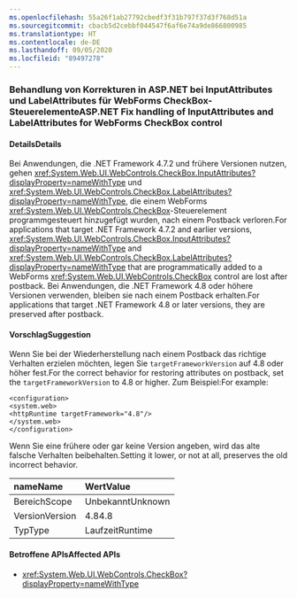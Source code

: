 ```yaml
---
ms.openlocfilehash: 55a26f1ab27792cbedf3f31b797f37d3f768d51a
ms.sourcegitcommit: cbacb5d2cebbf044547f6af6e74a9de866800985
ms.translationtype: HT
ms.contentlocale: de-DE
ms.lasthandoff: 09/05/2020
ms.locfileid: "89497278"
---
```

### <a name="aspnet-fix-handling-of-inputattributes-and-labelattributes-for-webforms-checkbox-control"></a><span data-ttu-id="2f355-101">Behandlung von Korrekturen in ASP.NET bei InputAttributes und LabelAttributes für WebForms CheckBox-Steuerelemente</span><span class="sxs-lookup"><span data-stu-id="2f355-101">ASP.NET Fix handling of InputAttributes and LabelAttributes for WebForms CheckBox control</span></span>

#### <a name="details"></a><span data-ttu-id="2f355-102">Details</span><span class="sxs-lookup"><span data-stu-id="2f355-102">Details</span></span>

<span data-ttu-id="2f355-103">Bei Anwendungen, die .NET Framework 4.7.2 und frühere Versionen nutzen, gehen <xref:System.Web.UI.WebControls.CheckBox.InputAttributes?displayProperty=nameWithType> und <xref:System.Web.UI.WebControls.CheckBox.LabelAttributes?displayProperty=nameWithType>, die einem WebForms <xref:System.Web.UI.WebControls.CheckBox>-Steuerelement programmgesteuert hinzugefügt wurden, nach einem Postback verloren.</span><span class="sxs-lookup"><span data-stu-id="2f355-103">For applications that target .NET Framework 4.7.2 and earlier versions, <xref:System.Web.UI.WebControls.CheckBox.InputAttributes?displayProperty=nameWithType> and <xref:System.Web.UI.WebControls.CheckBox.LabelAttributes?displayProperty=nameWithType> that are programmatically added to a WebForms <xref:System.Web.UI.WebControls.CheckBox> control are lost after postback.</span></span> <span data-ttu-id="2f355-104">Bei Anwendungen, die .NET Framework 4.8 oder höhere Versionen verwenden, bleiben sie nach einem Postback erhalten.</span><span class="sxs-lookup"><span data-stu-id="2f355-104">For applications that target .NET Framework 4.8 or later versions, they are preserved after postback.</span></span>

#### <a name="suggestion"></a><span data-ttu-id="2f355-105">Vorschlag</span><span class="sxs-lookup"><span data-stu-id="2f355-105">Suggestion</span></span>

<span data-ttu-id="2f355-106">Wenn Sie bei der Wiederherstellung nach einem Postback das richtige Verhalten erzielen möchten, legen Sie <code>targetFrameworkVersion</code> auf 4.8 oder höher fest.</span><span class="sxs-lookup"><span data-stu-id="2f355-106">For the correct behavior for restoring attributes on postback, set the <code>targetFrameworkVersion</code> to 4.8 or higher.</span></span> <span data-ttu-id="2f355-107">Zum Beispiel:</span><span class="sxs-lookup"><span data-stu-id="2f355-107">For example:</span></span><pre><code class="lang-xml">&lt;configuration&gt;&#13;&#10;&lt;system.web&gt;&#13;&#10;&lt;httpRuntime targetFramework=&quot;4.8&quot;/&gt;&#13;&#10;&lt;/system.web&gt;&#13;&#10;&lt;/configuration&gt;&#13;&#10;</code></pre><span data-ttu-id="2f355-108">Wenn Sie eine frühere oder gar keine Version angeben, wird das alte falsche Verhalten beibehalten.</span><span class="sxs-lookup"><span data-stu-id="2f355-108">Setting it lower, or not at all, preserves the old incorrect behavior.</span></span>

| <span data-ttu-id="2f355-109">name</span><span class="sxs-lookup"><span data-stu-id="2f355-109">Name</span></span>    | <span data-ttu-id="2f355-110">Wert</span><span class="sxs-lookup"><span data-stu-id="2f355-110">Value</span></span>       |
|:--------|:------------|
| <span data-ttu-id="2f355-111">Bereich</span><span class="sxs-lookup"><span data-stu-id="2f355-111">Scope</span></span>   |<span data-ttu-id="2f355-112">Unbekannt</span><span class="sxs-lookup"><span data-stu-id="2f355-112">Unknown</span></span>|
|<span data-ttu-id="2f355-113">Version</span><span class="sxs-lookup"><span data-stu-id="2f355-113">Version</span></span>|<span data-ttu-id="2f355-114">4.8</span><span class="sxs-lookup"><span data-stu-id="2f355-114">4.8</span></span>|
|<span data-ttu-id="2f355-115">Typ</span><span class="sxs-lookup"><span data-stu-id="2f355-115">Type</span></span>|<span data-ttu-id="2f355-116">Laufzeit</span><span class="sxs-lookup"><span data-stu-id="2f355-116">Runtime</span></span>|

#### <a name="affected-apis"></a><span data-ttu-id="2f355-117">Betroffene APIs</span><span class="sxs-lookup"><span data-stu-id="2f355-117">Affected APIs</span></span>

- <xref:System.Web.UI.WebControls.CheckBox?displayProperty=nameWithType>

<!--

#### Affected APIs

- `T:System.Web.UI.WebControls.CheckBox`

-->
